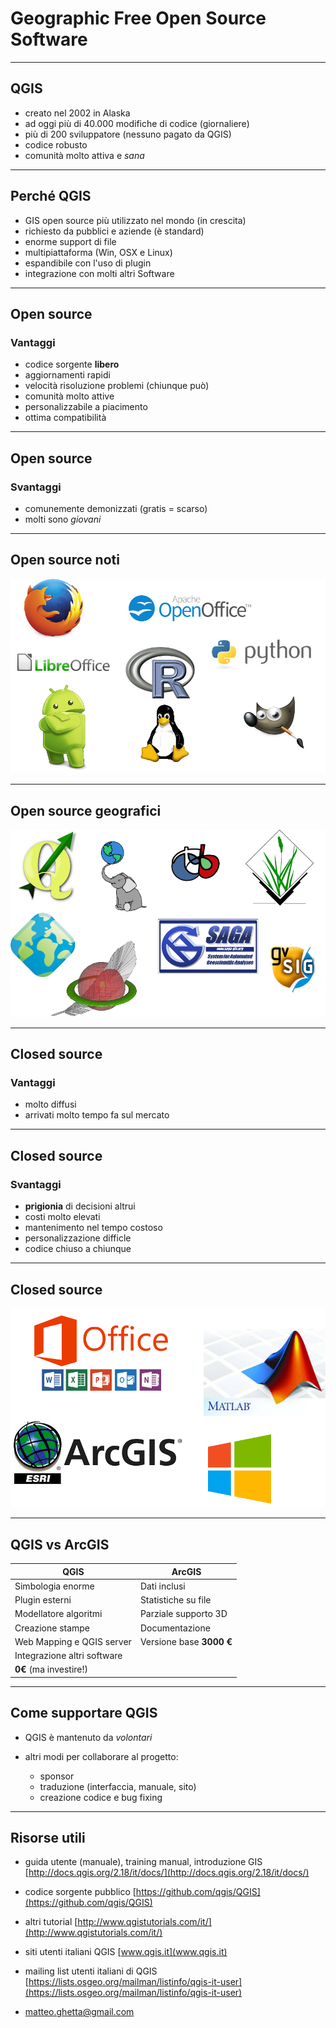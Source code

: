 # Geographic Free Open Source Software

---
## QGIS

* creato nel 2002 in Alaska
* ad oggi più di 40.000 modifiche di codice (giornaliere)
* più di 200 sviluppatore (nessuno pagato da QGIS)
* codice robusto
* comunità molto attiva e *sana*

---

## Perché QGIS

* GIS open source più utilizzato nel mondo (in crescita)
* richiesto da pubblici e aziende (è standard)
* enorme support di file
* multipiattaforma (Win, OSX e Linux)
* espandibile con l'uso di plugin
* integrazione con molti altri Software

---

## Open source

### Vantaggi

* codice sorgente **libero**
* aggiornamenti rapidi
* velocità risoluzione problemi (chiunque può)
* comunità molto attive
* personalizzabile a piacimento
* ottima compatibilità

---

## Open source

### Svantaggi

* comunemente demonizzati (gratis = scarso)
* molti sono *giovani*

---
## Open source noti

![Image](assets/open_source.png)


---

## Open source geografici

![Image](assets/open_source_geo.png)

---

## Closed source

### Vantaggi

* molto diffusi
* arrivati molto tempo fa sul mercato

---

## Closed source

### Svantaggi

* **prigionia** di decisioni altrui
* costi molto elevati
* mantenimento nel tempo costoso
* personalizzazione difficle
* codice chiuso a chiunque

---

## Closed source

![Image](assets/closed_source.png)

---

## QGIS vs ArcGIS

| QGIS                        | ArcGIS                   |
|-----------------------------|--------------------------|
| Simbologia enorme           | Dati inclusi             |
| Plugin esterni              | Statistiche su file      |
| Modellatore algoritmi       | Parziale supporto 3D     |
| Creazione stampe            | Documentazione           |
| Web Mapping e QGIS server   | Versione base **3000 €** |
| Integrazione altri software |                          |
| **0€** (ma investire!)      |


---

## Come supportare QGIS

* QGIS è mantenuto da *volontari*
* altri modi per collaborare al progetto:

    * sponsor
    * traduzione (interfaccia, manuale, sito)
    * creazione codice e bug fixing

---

## Risorse utili

* guida utente (manuale), training manual, introduzione GIS [http://docs.qgis.org/2.18/it/docs/](http://docs.qgis.org/2.18/it/docs/)

* codice sorgente pubblico [https://github.com/qgis/QGIS](https://github.com/qgis/QGIS)

* altri tutorial [http://www.qgistutorials.com/it/](http://www.qgistutorials.com/it/)

* siti utenti italiani QGIS [www.qgis.it](www.qgis.it)

* mailing list utenti italiani di QGIS [https://lists.osgeo.org/mailman/listinfo/qgis-it-user](https://lists.osgeo.org/mailman/listinfo/qgis-it-user)

* matteo.ghetta@gmail.com
